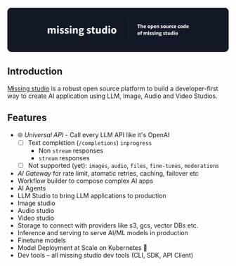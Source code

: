 ![Missing studio](/docs/assets/github.png)

## Introduction
[Missing studio](https://www.missing.studio) is a robust open source platform to build a developer-first way to create 
AI application using LLM, Image, Audio and Video Studios.


## Features
- 🌐 *Universal API* - Call every LLM API like it's OpenAI
  - [ ] Text completion (`/completions`) `inprogress`
    - Non `stream` responses 
    - `stream` responses
  - [ ] Not supported (yet): `images`, `audio`, `files`, `fine-tunes`, `moderations`
- *AI Gateway* for rate limit, atomatic retries, caching, failover etc
- Workflow builder to compose complex AI apps
- AI Agents
- LLM Studio to bring LLM applications to production
- Image studio
- Audio studio
- Video studio
- Storage to connect with providers like s3, gcs, vector DBs etc.
- Inference and serving to serve AI/ML models in production 
- Finetune models
- Model Deployment at Scale on Kubernetes 🦄️
- Dev tools – all missing studio dev tools (CLI, SDK, API Client)